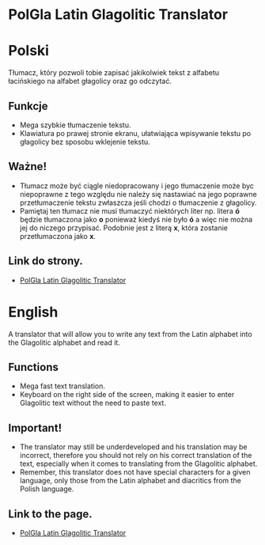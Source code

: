 # PolGla Latin Glagolitic Translator

# Polski

Tłumacz, który pozwoli tobie zapisać jakikolwiek tekst z alfabetu łacińskiego na alfabet głagolicy oraz go odczytać.

## Funkcje

- Mega szybkie tłumaczenie tekstu.
- Klawiatura po prawej stronie ekranu, ułatwiająca wpisywanie tekstu po głagolicy bez sposobu wklejenie tekstu.

## Ważne!

- Tłumacz może być ciągle niedopracowany i jego tłumaczenie może byc niepoprawne z tego względu nie należy się nastawiać na jego poprawne przetłumaczenie tekstu zwłaszcza jeśli chodzi o tłumaczenie z głagolicy.
- Pamiętaj ten tłumacz nie musi tłumaczyć niektórych liter np. litera **ó** będzie tłumaczona jako **o** ponieważ kiedyś nie było **ó** a więc nie można jej do niczego przypisać. Podobnie jest z literą **x**, która zostanie przetłumaczona jako **x**.

## Link do strony.

- [PolGla Latin Glagolitic Translator](https://igor-ratajczak.github.io/PolGla-Latin-Glagolitic-Translator/)

# English

A translator that will allow you to write any text from the Latin alphabet into the Glagolitic alphabet and read it.

## Functions

- Mega fast text translation.
- Keyboard on the right side of the screen, making it easier to enter Glagolitic text without the need to paste text.

## Important!

- The translator may still be underdeveloped and his translation may be incorrect, therefore you should not rely on his correct translation of the text, especially when it comes to translating from the Glagolitic alphabet.
- Remember, this translator does not have special characters for a given language, only those from the Latin alphabet and diacritics from the Polish language.

## Link to the page.

- [PolGla Latin Glagolitic Translator](https://igor-ratajczak.github.io/PolGla-Latin-Glagolitic-Translator/)
